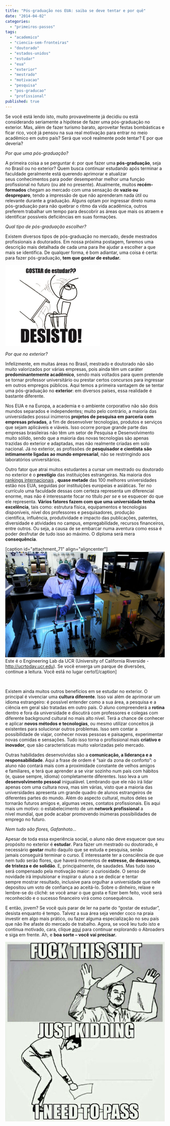 ```yaml
---
title: "Pós-graduação nos EUA: saiba se deve tentar e por quê"
date: "2014-04-02"
categories: 
  - "primeiros-passos"
tags: 
  - "academico"
  - "ciencia-sem-fronteiras"
  - "doutorado"
  - "estados-unidos"
  - "estudar"
  - "eua"
  - "exterior"
  - "mestrado"
  - "motivacao"
  - "pesquisa"
  - "pos-graducao"
  - "profissional"
published: true
---
```


Se você está lendo isto, muito provavelmente já decidiu ou está considerando seriamente a hipótese de fazer uma pós-graduação no exterior. Mas, além de fazer turismo barato, aproveitar festas bombásticas e ficar rico, você já pensou na sua real motivação para entrar no meio acadêmico em outro país? Será que você realmente pode tentar? E por que deveria?

_Por que uma pós-graduação?_

A primeira coisa a se perguntar é: por que fazer uma **pós-graduação**, seja no Brasil ou no exterior? Quem busca continuar estudando após terminar a faculdade geralmente está querendo aprimorar e atualizar seus conhecimentos para poder desempenhar melhor uma função profissional no futuro (ou até no presente). Atualmente, muitos **recém-formados** chegam ao mercado com uma sensação de **vazio ou despreparo**, tendo a impressão de que não aprenderam nada útil ou relevante durante a graduação. Alguns optam por ingressar direto numa pós-graduação para não quebrar o ritmo da vida acadêmica, outros preferem trabalhar um tempo para descobrir as áreas que mais os atraem e identificar possíveis deficiências em suas formações.

_Qual tipo de pós-graduação escolher?_

Existem diversos tipos de pós-graduação no mercado, desde mestrados profissionais a doutorados. Em nossa próxima postagem, faremos uma descrição mais detalhada de cada uma para lhe ajudar a escolher a que mais se identifica. De qualquer forma, é bom adiantar, uma coisa é certa: para fazer pós-graduação, **tem que gostar de estudar.**

[![Desisto!](/images/DESISTO-txt1-300x256.jpg)](http://www.abroaders.com.br/wp-content/uploads/2014/04/DESISTO-txt1.jpg)

_Por que no exterior?_

Infelizmente, em muitas áreas no Brasil, mestrado e doutorado não são muito valorizados por várias empresas, pois ainda têm um caráter **predominantemente acadêmico**, sendo mais voltados para quem pretende se tornar professor universitário ou prestar certos concursos para ingressar em outros empregos públicos. Aqui temos a primeira vantagem de se tentar uma pós-graduação no **exterior**: em diversos países, essa realidade é bastante diferente.

Nos EUA e na Europa, a academia e o ambiente corporativo não são dois mundos separados e independentes; muito pelo contrário, a maioria das universidades possui inúmeros **projetos de pesquisa em parceria com empresas privadas**, a fim de desenvolver tecnologias, produtos e serviços que sejam aplicáveis e viáveis. Isso ocorre porque grande parte das empresas brasileiras não têm um setor de Pesquisa e Desenvolvimento muito sólido, sendo que a maioria das novas tecnologias são apenas trazidas do exterior e adaptadas, mas não realmente criadas em solo nacional. Já no exterior, as profissões de **pesquisador e cientista** **são intimamente ligadas ao mundo empresarial**, não se restringindo aos laboratórios universitários.

Outro fator que atrai muitos estudantes a cursar um mestrado ou doutorado no exterior é o **prestígio** das instituições estrangeiras. Na maioria dos [rankings internacionais](http://www.timeshighereducation.co.uk/world-university-rankings/ "Times Higher Education") , **quase metade** das 100 melhores universidades estão nos EUA, seguidas por instituições europeias e asiáticas. Ter no currículo uma faculdade dessas com certeza representa um diferencial enorme, mas não é interessante focar no título _per se_ e se esquecer do que ele representa. **Vários fatores fazem com que uma universidade tenha excelência**, tais como: estrutura física, equipamentos e tecnologias disponíveis, nível dos professores e pesquisadores, produção científica, influência, produtividade e impacto das publicações, patentes, diversidade e atividades no campus, empregabilidade, recursos financeiros, entre outros. Ou seja, a causa de se embarcar numa aventura como essa é poder desfrutar de tudo isso ao máximo. O diploma será mera **consequência**.

\[caption id="attachment\_71" align="aligncenter"\][![Este é o Engineering Lab da UCR (University of California Riverside - http://ucrtoday.ucr.edu). Se você vê enxerga um parque de diversões, continue a leitura. Você está no lugar certo!](/images/Engineering-Lab-University-of-California-Riverside-1024x680.jpg)](http://www.abroaders.com.br/wp-content/uploads/2014/04/Engineering-Lab-University-of-California-Riverside.jpg) Este é o Engineering Lab da UCR (University of California Riverside - http://ucrtoday.ucr.edu). Se você enxerga um parque de diversões, continue a leitura. Você está no lugar certo!\[/caption\]

 

Existem ainda muitos outros benefícios em se estudar no exterior. O principal é vivenciar uma **cultura diferente**. Isso vai além de aprimorar um idioma estrangeiro: é possível entender como a sua área, a pesquisa e a ciência em geral são tratadas em outro país. O aluno compreenderá a **rotina** dentro e fora da universidade e discutirá com professores e colegas com diferente background cultural no mais alto nível. Terá a chance de conhecer e aplicar **novos métodos e tecnologias**, ou mesmo utilizar conceitos já existentes para solucionar outros problemas. Isso sem contar a possibilidade de viajar, conhecer novas pessoas e paisagens, experimentar novas comidas e sensações. Tudo isso torna o profissional mais **criativo e inovador**, que são características muito valorizadas pelo mercado.

Outras habilidades desenvolvidas são a **comunicação, a liderança e a responsabilidade**. Aqui a frase de ordem é “sair da zona de conforto”: o aluno não contará mais com a proximidade constante de velhos amigos e familiares, e terá que aprender a se virar sozinho num país com hábitos (e, quase sempre, idioma) completamente diferentes. Isso leva a um **desenvolvimento pessoal** inigualável. Lembrando que ele não irá lidar apenas com uma cultura nova, mas sim várias, visto que a maioria das universidades apresenta um grande quadro de alunos estrangeiros de diferentes partes do mundo. Além do aspecto cultural, muitos deles se tornarão futuros amigos e, algumas vezes, contatos profissionais. Eis aqui mais um motivo: o estabelecimento de um **network profissional** a nível mundial, que pode acabar promovendo inúmeras possibilidades de emprego no futuro.

_Nem tudo são flores, Gafanhoto..._

Apesar de toda essa experiência social, o aluno não deve esquecer que seu propósito no exterior é **estudar**. Para fazer um mestrado ou doutorado, é necessário **gostar** muito daquilo que se estuda e pesquisa, senão jamais conseguirá terminar o curso. É interessante ter a consciência de que nem tudo serão flores, que haverá momentos de **estresse, de desavença, de tristeza e de solidão**. E, principalmente, de saudades. Mas tudo isso será compensado pela motivação maior: a curiosidade. O senso de novidade irá impulsionar e inspirar o aluno a se dedicar e tentar sempre mostrar resultado, inclusive para orgulhar a universidade que nele depositou um voto de confiança ao aceitá-lo. Sobre o dinheiro, relaxe e lembre-se do clichê: se você amar o que gosta e fizer bem feito, você será reconhecido e o sucesso financeiro virá como consequência.

E então, jovem? Se você quis parar de ler na parte do “gostar de estudar”, desista enquanto é tempo. Talvez a sua área seja vender coco na praia investir em algo mais prático, ou fazer alguma especialização no seu país que não lhe afaste do mercado de trabalho. Agora, se você leu tudo isto e continua motivado, cara, clique [aqui](http://www.abroaders.com.br/ "Welcome to Abroaders: o seu novo guia sobre como estudar no exterior") para continuar explorando o Abroaders e siga em frente. Ah, e **boa sorte – você vai precisar.**

[![studying-for-finals-just-kidding-i-need-to-pass.jpg](/images/studying-for-finals-just-kidding-i-need-to-pass.jpg.jpg)](http://www.abroaders.com.br/wp-content/uploads/2014/04/studying-for-finals-just-kidding-i-need-to-pass.jpg.jpg)
